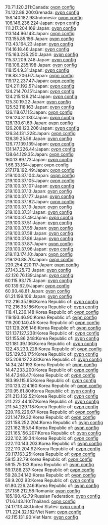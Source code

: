 70.71.120.211:Canada: [ovpn config](vpn/70_71_120_211.ovpn)  
74.122.88.200:Grenada: [ovpn config](vpn/74_122_88_200.ovpn)  
158.140.182.98:Indonesia: [ovpn config](vpn/158_140_182_98.ovpn)  
106.146.236.224:Japan: [ovpn config](vpn/106_146_236_224.ovpn)  
111.217.204.169:Japan: [ovpn config](vpn/111_217_204_169.ovpn)  
113.144.96.143:Japan: [ovpn config](vpn/113_144_96_143.ovpn)  
113.155.85.156:Japan: [ovpn config](vpn/113_155_85_156.ovpn)  
113.43.164.23:Japan: [ovpn config](vpn/113_43_164_23.ovpn)  
114.16.18.46:Japan: [ovpn config](vpn/114_16_18_46.ovpn)  
115.163.235.250:Japan: [ovpn config](vpn/115_163_235_250.ovpn)  
115.37.209.248:Japan: [ovpn config](vpn/115_37_209_248.ovpn)  
118.106.235.198:Japan: [ovpn config](vpn/118_106_235_198.ovpn)  
118.154.9.31:Japan: [ovpn config](vpn/118_154_9_31.ovpn)  
118.83.206.67:Japan: [ovpn config](vpn/118_83_206_67.ovpn)  
119.172.237.47:Japan: [ovpn config](vpn/119_172_237_47.ovpn)  
124.211.192.57:Japan: [ovpn config](vpn/124_211_192_57.ovpn)  
124.214.70.151:Japan: [ovpn config](vpn/124_214_70_151.ovpn)  
124.215.136.214:Japan: [ovpn config](vpn/124_215_136_214.ovpn)  
125.30.19.22:Japan: [ovpn config](vpn/125_30_19_22.ovpn)  
125.52.118.163:Japan: [ovpn config](vpn/125_52_118_163.ovpn)  
126.118.67.115:Japan: [ovpn config](vpn/126_118_67_115.ovpn)  
126.124.31.130:Japan: [ovpn config](vpn/126_124_31_130.ovpn)  
126.130.61.69:Japan: [ovpn config](vpn/126_130_61_69.ovpn)  
126.208.123.206:Japan: [ovpn config](vpn/126_208_123_206.ovpn)  
126.34.131.228:Japan: [ovpn config](vpn/126_34_131_228.ovpn)  
126.39.25.56:Japan: [ovpn config](vpn/126_39_25_56.ovpn)  
126.77.139.139:Japan: [ovpn config](vpn/126_77_139_139.ovpn)  
131.147.226.44:Japan: [ovpn config](vpn/131_147_226_44.ovpn)  
138.64.129.35:Japan: [ovpn config](vpn/138_64_129_35.ovpn)  
160.13.89.173:Japan: [ovpn config](vpn/160_13_89_173.ovpn)  
1.66.33.164:Japan: [ovpn config](vpn/1_66_33_164.ovpn)  
217.178.192.49:Japan: [ovpn config](vpn/217_178_192_49.ovpn)  
219.100.37.104:Japan: [ovpn config](vpn/219_100_37_104.ovpn)  
219.100.37.105:Japan: [ovpn config](vpn/219_100_37_105.ovpn)  
219.100.37.107:Japan: [ovpn config](vpn/219_100_37_107.ovpn)  
219.100.37.13:Japan: [ovpn config](vpn/219_100_37_13.ovpn)  
219.100.37.177:Japan: [ovpn config](vpn/219_100_37_177.ovpn)  
219.100.37.182:Japan: [ovpn config](vpn/219_100_37_182.ovpn)  
219.100.37.19:Japan: [ovpn config](vpn/219_100_37_19.ovpn)  
219.100.37.31:Japan: [ovpn config](vpn/219_100_37_31.ovpn)  
219.100.37.49:Japan: [ovpn config](vpn/219_100_37_49.ovpn)  
219.100.37.51:Japan: [ovpn config](vpn/219_100_37_51.ovpn)  
219.100.37.55:Japan: [ovpn config](vpn/219_100_37_55.ovpn)  
219.100.37.58:Japan: [ovpn config](vpn/219_100_37_58.ovpn)  
219.100.37.86:Japan: [ovpn config](vpn/219_100_37_86.ovpn)  
219.100.37.87:Japan: [ovpn config](vpn/219_100_37_87.ovpn)  
219.100.37.96:Japan: [ovpn config](vpn/219_100_37_96.ovpn)  
219.113.174.10:Japan: [ovpn config](vpn/219_113_174_10.ovpn)  
219.120.88.70:Japan: [ovpn config](vpn/219_120_88_70.ovpn)  
220.254.220.117:Japan: [ovpn config](vpn/220_254_220_117.ovpn)  
27.143.25.73:Japan: [ovpn config](vpn/27_143_25_73.ovpn)  
42.126.76.139:Japan: [ovpn config](vpn/42_126_76_139.ovpn)  
60.115.93.175:Japan: [ovpn config](vpn/60_115_93_175.ovpn)  
60.139.62.9:Japan: [ovpn config](vpn/60_139_62_9.ovpn)  
60.93.48.81:Japan: [ovpn config](vpn/60_93_48_81.ovpn)  
61.21.199.106:Japan: [ovpn config](vpn/61_21_199_106.ovpn)  
112.216.35.186:Korea Republic of: [ovpn config](vpn/112_216_35_186.ovpn)  
112.216.35.186:Korea Republic of: [ovpn config](vpn/112_216_35_186.ovpn)  
118.41.236.148:Korea Republic of: [ovpn config](vpn/118_41_236_148.ovpn)  
119.193.46.90:Korea Republic of: [ovpn config](vpn/119_193_46_90.ovpn)  
119.200.140.45:Korea Republic of: [ovpn config](vpn/119_200_140_45.ovpn)  
121.129.205.146:Korea Republic of: [ovpn config](vpn/121_129_205_146.ovpn)  
121.137.127.238:Korea Republic of: [ovpn config](vpn/121_137_127_238.ovpn)  
121.155.86.248:Korea Republic of: [ovpn config](vpn/121_155_86_248.ovpn)  
121.181.39.136:Korea Republic of: [ovpn config](vpn/121_181_39_136.ovpn)  
122.43.233.228:Korea Republic of: [ovpn config](vpn/122_43_233_228.ovpn)  
125.129.53.175:Korea Republic of: [ovpn config](vpn/125_129_53_175.ovpn)  
125.208.127.233:Korea Republic of: [ovpn config](vpn/125_208_127_233.ovpn)  
14.34.241.193:Korea Republic of: [ovpn config](vpn/14_34_241_193.ovpn)  
14.47.233.200:Korea Republic of: [ovpn config](vpn/14_47_233_200.ovpn)  
14.47.248.47:Korea Republic of: [ovpn config](vpn/14_47_248_47.ovpn)  
183.99.115.65:Korea Republic of: [ovpn config](vpn/183_99_115_65.ovpn)  
210.123.224.160:Korea Republic of: [ovpn config](vpn/210_123_224_160.ovpn)  
210.95.61.80:Korea Republic of: [ovpn config](vpn/210_95_61_80.ovpn)  
211.213.132.52:Korea Republic of: [ovpn config](vpn/211_213_132_52.ovpn)  
211.222.44.107:Korea Republic of: [ovpn config](vpn/211_222_44_107.ovpn)  
211.54.229.118:Korea Republic of: [ovpn config](vpn/211_54_229_118.ovpn)  
220.116.226.67:Korea Republic of: [ovpn config](vpn/220_116_226_67.ovpn)  
221.147.19.32:Korea Republic of: [ovpn config](vpn/221_147_19_32.ovpn)  
221.158.252.204:Korea Republic of: [ovpn config](vpn/221_158_252_204.ovpn)  
221.162.155.54:Korea Republic of: [ovpn config](vpn/221_162_155_54.ovpn)  
221.165.156.207:Korea Republic of: [ovpn config](vpn/221_165_156_207.ovpn)  
222.102.39.34:Korea Republic of: [ovpn config](vpn/222_102_39_34.ovpn)  
222.110.143.203:Korea Republic of: [ovpn config](vpn/222_110_143_203.ovpn)  
222.110.204.92:Korea Republic of: [ovpn config](vpn/222_110_204_92.ovpn)  
39.117.163.25:Korea Republic of: [ovpn config](vpn/39_117_163_25.ovpn)  
59.15.32.79:Korea Republic of: [ovpn config](vpn/59_15_32_79.ovpn)  
59.15.75.133:Korea Republic of: [ovpn config](vpn/59_15_75_133.ovpn)  
59.17.88.237:Korea Republic of: [ovpn config](vpn/59_17_88_237.ovpn)  
59.28.34.142:Korea Republic of: [ovpn config](vpn/59_28_34_142.ovpn)  
59.9.202.93:Korea Republic of: [ovpn config](vpn/59_9_202_93.ovpn)  
61.80.226.246:Korea Republic of: [ovpn config](vpn/61_80_226_246.ovpn)  
217.138.212.58:Romania: [ovpn config](vpn/217_138_212_58.ovpn)  
185.190.42.79:Russian Federation: [ovpn config](vpn/185_190_42_79.ovpn)  
171.6.143.110:Thailand: [ovpn config](vpn/171_6_143_110.ovpn)  
24.17.113.48:United States: [ovpn config](vpn/24_17_113_48.ovpn)  
171.224.32.182:Viet Nam: [ovpn config](vpn/171_224_32_182.ovpn)  
42.115.131.90:Viet Nam: [ovpn config](vpn/42_115_131_90.ovpn)  
